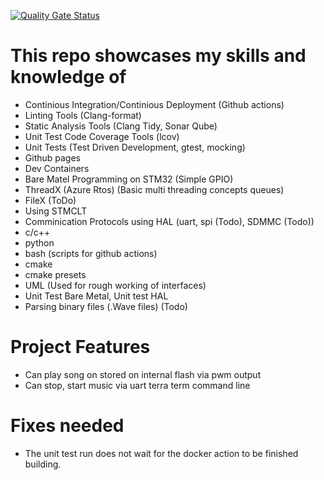[![Quality Gate Status](https://sonarcloud.io/api/project_badges/measure?project=Hitthesurf_music_player&metric=alert_status&token=67e0d41abbbfd9f1309005d816ca051140862c43)](https://sonarcloud.io/summary/new_code?id=Hitthesurf_music_player)

# This repo showcases my skills and knowledge of
- Continious Integration/Continious Deployment (Github actions)
- Linting Tools (Clang-format)
- Static Analysis Tools (Clang Tidy, Sonar Qube)
- Unit Test Code Coverage Tools (lcov)
- Unit Tests (Test Driven Development, gtest, mocking)
- Github pages
- Dev Containers
- Bare Matel Programming on STM32 (Simple GPIO)
- ThreadX (Azure Rtos) (Basic multi threading concepts queues)
- FileX (ToDo)
- Using STMCLT
- Comminication Protocols using HAL (uart, spi (Todo), SDMMC (Todo))
- c/c++
- python
- bash (scripts for github actions)
- cmake
- cmake presets
- UML (Used for rough working of interfaces) 
- Unit Test Bare Metal, Unit test HAL
- Parsing binary files (.Wave files) (Todo)

# Project Features
- Can play song on stored on internal flash via pwm output
- Can stop, start music via uart terra term command line

# Fixes needed
- The unit test run does not wait for the docker action to be finished building.

